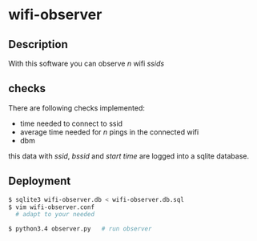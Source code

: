 wifi-observer
=============
Description
-----------
With this software you can observe *n* wifi *ssids*

checks
------
There are following checks implemented:
  - time needed to connect to ssid
  - average time needed for *n* pings in the connected wifi
  - dbm

this data with *ssid*, *bssid* and *start time* are logged into a sqlite database.

Deployment
----------
```sh
$ sqlite3 wifi-observer.db < wifi-observer.db.sql
$ vim wifi-observer.conf
  # adapt to your needed

$ python3.4 observer.py   # run observer
```
